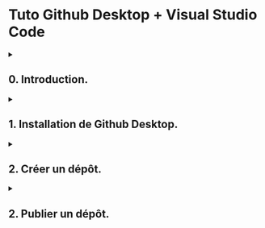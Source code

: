 # Tuto Github Desktop + Visual Studio Code #

<details>
<summary>
<h2>0. Introduction.</h2>
</summary>
<p>

J'écris ce petit tuto pour ceux qui ne seraient pas très familiers avec l'utisation de Github.
Je partage avec vous mon workflow, il m'est propre mais est relativement simple à mettre en place et à utiliser (*Et il devrait convenir à ceux d'entre vous qui êtes alergiques aux terminaux*).
</p>
</details>

<details>
<summary>
<h2>1. Installation de Github Desktop.</h2>
</summary>
<p>

Rendez-vous sur le site de [GitHub Desktop](https://desktop.github.com) puis télécharger le fichier correspondant à votre système d'exploitation.
Une fois le fichier téléchargé, exécutez-le, vous devriez voir apparaître une fenêtre vous demandant de vous connecter à votre compte Github.

![GitHub Login](/images/login.png)

Connectez-vous en associant au passage l'application Github Desktop aux liens github (*ça sert toujour*).

![Association](/images/associateGitLink.png)

Enfin vous pouvez choisir un nom d'affichage différent de votre nom d'utilisateur si vous le voulez

![Display Name](/images/Username.png)

Et TADAAA ! C'était pas si dur (*le fun viens après*)
</p>
</details>

<details>
<summary>
<h2>2. Créer un dépôt.</h2>
</summary>
<p>

Bon si vous êtes arrivé jusque là ce n'est pas le moment de paniquer, c'est relativement simple.
Github Desktop vous permet de créer, mettre à jour et cloner des dépôts tout en interface graphique (*et quelle interface non mais sérieusement c'est esthétique !*).

Il vous suffit de cliquer sur fichier => nouveau dépôt

![Create Repository](/images/createRepository.png)

Ensuite une fenêtre vous permettant de régler les différents paramètre va apparaîte *WHOOSH*

![Repository Params](/images/repositoryParams.png)

Une fois crée vous allez arriver sur l'interface du logiciel (*là aussi rien de bien méchant*).

![Interface](/images/interface.png)
</p>
</details>

<details>
<summary>
<h2>2. Publier un dépôt.</h2>
</summary>
<p>
Si vous cliquez sur "publier le dépôt", vous arriverez sur la page suivante qui vous permettra de configurer votre dépôt.

![Publish](images/publish.png)

Voilà ! Vous savez tout (*toujour vivant ?*)
</p>
</details>
